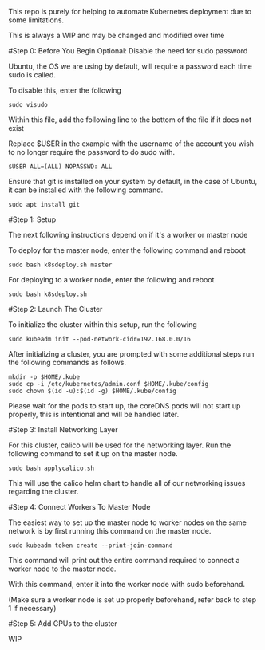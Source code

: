 This repo is purely for helping to automate Kubernetes deployment due to some limitations.

This is always a WIP and may be changed and modified over time



#Step 0: Before You Begin
Optional: Disable the need for sudo password

Ubuntu, the OS we are using by default, will require a password each time sudo is called.

To disable this, enter the following

```
sudo visudo
```

Within this file, add the following line to the bottom of the file if it does not exist

Replace $USER in the example with the username of the account you wish to no longer require the password to do sudo with.

```
$USER ALL=(ALL) NOPASSWD: ALL
```


Ensure that git is installed on your system by default, in the case of Ubuntu, it can be installed with the following command.
```
sudo apt install git
```

#Step 1: Setup

The next following instructions depend on if it's a worker or master node

To deploy for the master node, enter the following command and reboot
```
sudo bash k8sdeploy.sh master
```

For deploying to a worker node, enter the following and reboot
```
sudo bash k8sdeploy.sh
```

#Step 2: Launch The Cluster

To initialize the cluster within this setup, run the following
```
sudo kubeadm init --pod-network-cidr=192.168.0.0/16
```

After initializing a cluster, you are prompted with some additional steps run the following commands as follows.
```
mkdir -p $HOME/.kube
sudo cp -i /etc/kubernetes/admin.conf $HOME/.kube/config
sudo chown $(id -u):$(id -g) $HOME/.kube/config
```

Please wait for the pods to start up, the coreDNS pods will not start up properly, this is intentional and will be handled later.

#Step 3: Install Networking Layer

For this cluster, calico will be used for the networking layer. Run the following command to set it up on the master node.
```
sudo bash applycalico.sh
```

This will use the calico helm chart to handle all of our networking issues regarding the cluster.

#Step 4: Connect Workers To Master Node

The easiest way to set up the master node to worker nodes on the same network is by first running this command on the master node.
```
sudo kubeadm token create --print-join-command
```

This command will print out the entire command required to connect a worker node to the master node.

With this command, enter it into the worker node with sudo beforehand.

(Make sure a worker node is set up properly beforehand, refer back to step 1 if necessary)

#Step 5: Add GPUs to the cluster

WIP
